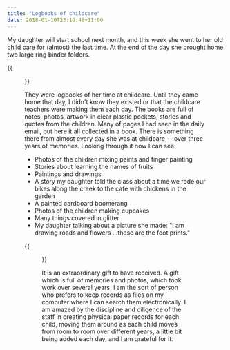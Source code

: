 ```yaml
---
title: "Logbooks of childcare"
date: 2018-01-10T23:10:48+11:00
---
```


My daughter will start school next month, and this week she went to her old child care for (almost) the last time. At the end of the day she brought home two large ring binder folders.

{{<figure src="/images/logbook_1.svg" >}}

They were logbooks of her time at childcare. Until they came home that day, I didn't know they existed or that the childcare teachers were making them each day. The books are full of notes, photos, artwork in clear plastic pockets, stories and quotes from the children. Many of pages I had seen in the daily email, but here it all collected in a book. There is something there from almost every day she was at childcare -- over three years of memories. Looking through it now I can see:

  - Photos of the children mixing paints and finger painting
  - Stories about learning the names of fruits
  - Paintings and drawings
  - A story my daughter told the class about a time we rode our bikes along the creek to the cafe with chickens in the garden
  - A painted cardboard boomerang
  - Photos of the children making cupcakes
  - Many things covered in glitter
  - My daughter talking about a picture she made: "I am drawing roads and flowers ...these are the foot prints."

  {{<figure src="/images/logbook_2.svg" >}}

It is an extraordinary gift to have received. A gift which is full of memories and photos, which took work over several years. I am the sort of person who prefers to keep records as files on my computer where I can search them electronically. I am amazed by the discipline and diligence of the staff in creating physical paper records for each child, moving them around as each child moves from room to room over different years, a little bit being added each day, and I am grateful for it.
